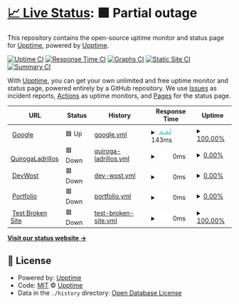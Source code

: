 # [📈 Live Status](https://upptime.github.io/upptime): <!--live status--> **🟧 Partial outage**

This repository contains the open-source uptime monitor and status page for [Upptime](https://upptime.js.org), powered by [Upptime](https://github.com/upptime/upptime).

[![Uptime CI](https://github.com/matirrudo/status/workflows/Uptime%20CI/badge.svg)](https://github.com/matirrudo/status/actions?query=workflow%3A%22Uptime+CI%22)
[![Response Time CI](https://github.com/matirrudo/status/workflows/Response%20Time%20CI/badge.svg)](https://github.com/matirrudo/status/actions?query=workflow%3A%22Response+Time+CI%22)
[![Graphs CI](https://github.com/matirrudo/status/workflows/Graphs%20CI/badge.svg)](https://github.com/matirrudo/status/actions?query=workflow%3A%22Graphs+CI%22)
[![Static Site CI](https://github.com/matirrudo/status/workflows/Static%20Site%20CI/badge.svg)](https://github.com/matirrudo/status/actions?query=workflow%3A%22Static+Site+CI%22)
[![Summary CI](https://github.com/matirrudo/status/workflows/Summary%20CI/badge.svg)](https://github.com/matirrudo/status/actions?query=workflow%3A%22Summary+CI%22)

With [Upptime](https://upptime.js.org), you can get your own unlimited and free uptime monitor and status page, powered entirely by a GitHub repository. We use [Issues](https://github.com/upptime/upptime/issues) as incident reports, [Actions](https://github.com/matirrudo/status/actions) as uptime monitors, and [Pages](https://upptime.github.io/upptime) for the status page.

<!--start: status pages-->
<!-- This summary is generated by Upptime (https://github.com/upptime/upptime) -->
<!-- Do not edit this manually, your changes will be overwritten -->
<!-- prettier-ignore -->
| URL | Status | History | Response Time | Uptime |
| --- | ------ | ------- | ------------- | ------ |
| <img alt="" src="https://icons.duckduckgo.com/ip3/www.google.com.ico" height="13"> [Google](https://www.google.com) | 🟩 Up | [google.yml](https://github.com/matirrudo/status/commits/HEAD/history/google.yml) | <details><summary><img alt="Response time graph" src="./graphs/google/response-time-week.png" height="20"> 143ms</summary><br><a href="https://matirrudo.github.io/status/history/google"><img alt="Response time 98" src="https://img.shields.io/endpoint?url=https%3A%2F%2Fraw.githubusercontent.com%2Fmatirrudo%2Fstatus%2FHEAD%2Fapi%2Fgoogle%2Fresponse-time.json"></a><br><a href="https://matirrudo.github.io/status/history/google"><img alt="24-hour response time 78" src="https://img.shields.io/endpoint?url=https%3A%2F%2Fraw.githubusercontent.com%2Fmatirrudo%2Fstatus%2FHEAD%2Fapi%2Fgoogle%2Fresponse-time-day.json"></a><br><a href="https://matirrudo.github.io/status/history/google"><img alt="7-day response time 143" src="https://img.shields.io/endpoint?url=https%3A%2F%2Fraw.githubusercontent.com%2Fmatirrudo%2Fstatus%2FHEAD%2Fapi%2Fgoogle%2Fresponse-time-week.json"></a><br><a href="https://matirrudo.github.io/status/history/google"><img alt="30-day response time 118" src="https://img.shields.io/endpoint?url=https%3A%2F%2Fraw.githubusercontent.com%2Fmatirrudo%2Fstatus%2FHEAD%2Fapi%2Fgoogle%2Fresponse-time-month.json"></a><br><a href="https://matirrudo.github.io/status/history/google"><img alt="1-year response time 98" src="https://img.shields.io/endpoint?url=https%3A%2F%2Fraw.githubusercontent.com%2Fmatirrudo%2Fstatus%2FHEAD%2Fapi%2Fgoogle%2Fresponse-time-year.json"></a></details> | <details><summary><a href="https://matirrudo.github.io/status/history/google">100.00%</a></summary><a href="https://matirrudo.github.io/status/history/google"><img alt="All-time uptime 100.00%" src="https://img.shields.io/endpoint?url=https%3A%2F%2Fraw.githubusercontent.com%2Fmatirrudo%2Fstatus%2FHEAD%2Fapi%2Fgoogle%2Fuptime.json"></a><br><a href="https://matirrudo.github.io/status/history/google"><img alt="24-hour uptime 100.00%" src="https://img.shields.io/endpoint?url=https%3A%2F%2Fraw.githubusercontent.com%2Fmatirrudo%2Fstatus%2FHEAD%2Fapi%2Fgoogle%2Fuptime-day.json"></a><br><a href="https://matirrudo.github.io/status/history/google"><img alt="7-day uptime 100.00%" src="https://img.shields.io/endpoint?url=https%3A%2F%2Fraw.githubusercontent.com%2Fmatirrudo%2Fstatus%2FHEAD%2Fapi%2Fgoogle%2Fuptime-week.json"></a><br><a href="https://matirrudo.github.io/status/history/google"><img alt="30-day uptime 100.00%" src="https://img.shields.io/endpoint?url=https%3A%2F%2Fraw.githubusercontent.com%2Fmatirrudo%2Fstatus%2FHEAD%2Fapi%2Fgoogle%2Fuptime-month.json"></a><br><a href="https://matirrudo.github.io/status/history/google"><img alt="1-year uptime 100.00%" src="https://img.shields.io/endpoint?url=https%3A%2F%2Fraw.githubusercontent.com%2Fmatirrudo%2Fstatus%2FHEAD%2Fapi%2Fgoogle%2Fuptime-year.json"></a></details>
| <img alt="" src="https://icons.duckduckgo.com/ip3/www.quirogaladrillos.com.ar.ico" height="13"> [QuirogaLadrillos](https://www.quirogaladrillos.com.ar/) | 🟥 Down | [quiroga-ladrillos.yml](https://github.com/matirrudo/status/commits/HEAD/history/quiroga-ladrillos.yml) | <details><summary><img alt="Response time graph" src="./graphs/quiroga-ladrillos/response-time-week.png" height="20"> 0ms</summary><br><a href="https://matirrudo.github.io/status/history/quiroga-ladrillos"><img alt="Response time 371" src="https://img.shields.io/endpoint?url=https%3A%2F%2Fraw.githubusercontent.com%2Fmatirrudo%2Fstatus%2FHEAD%2Fapi%2Fquiroga-ladrillos%2Fresponse-time.json"></a><br><a href="https://matirrudo.github.io/status/history/quiroga-ladrillos"><img alt="24-hour response time 0" src="https://img.shields.io/endpoint?url=https%3A%2F%2Fraw.githubusercontent.com%2Fmatirrudo%2Fstatus%2FHEAD%2Fapi%2Fquiroga-ladrillos%2Fresponse-time-day.json"></a><br><a href="https://matirrudo.github.io/status/history/quiroga-ladrillos"><img alt="7-day response time 0" src="https://img.shields.io/endpoint?url=https%3A%2F%2Fraw.githubusercontent.com%2Fmatirrudo%2Fstatus%2FHEAD%2Fapi%2Fquiroga-ladrillos%2Fresponse-time-week.json"></a><br><a href="https://matirrudo.github.io/status/history/quiroga-ladrillos"><img alt="30-day response time 0" src="https://img.shields.io/endpoint?url=https%3A%2F%2Fraw.githubusercontent.com%2Fmatirrudo%2Fstatus%2FHEAD%2Fapi%2Fquiroga-ladrillos%2Fresponse-time-month.json"></a><br><a href="https://matirrudo.github.io/status/history/quiroga-ladrillos"><img alt="1-year response time 371" src="https://img.shields.io/endpoint?url=https%3A%2F%2Fraw.githubusercontent.com%2Fmatirrudo%2Fstatus%2FHEAD%2Fapi%2Fquiroga-ladrillos%2Fresponse-time-year.json"></a></details> | <details><summary><a href="https://matirrudo.github.io/status/history/quiroga-ladrillos">0.00%</a></summary><a href="https://matirrudo.github.io/status/history/quiroga-ladrillos"><img alt="All-time uptime 71.24%" src="https://img.shields.io/endpoint?url=https%3A%2F%2Fraw.githubusercontent.com%2Fmatirrudo%2Fstatus%2FHEAD%2Fapi%2Fquiroga-ladrillos%2Fuptime.json"></a><br><a href="https://matirrudo.github.io/status/history/quiroga-ladrillos"><img alt="24-hour uptime 0.00%" src="https://img.shields.io/endpoint?url=https%3A%2F%2Fraw.githubusercontent.com%2Fmatirrudo%2Fstatus%2FHEAD%2Fapi%2Fquiroga-ladrillos%2Fuptime-day.json"></a><br><a href="https://matirrudo.github.io/status/history/quiroga-ladrillos"><img alt="7-day uptime 0.00%" src="https://img.shields.io/endpoint?url=https%3A%2F%2Fraw.githubusercontent.com%2Fmatirrudo%2Fstatus%2FHEAD%2Fapi%2Fquiroga-ladrillos%2Fuptime-week.json"></a><br><a href="https://matirrudo.github.io/status/history/quiroga-ladrillos"><img alt="30-day uptime 0.00%" src="https://img.shields.io/endpoint?url=https%3A%2F%2Fraw.githubusercontent.com%2Fmatirrudo%2Fstatus%2FHEAD%2Fapi%2Fquiroga-ladrillos%2Fuptime-month.json"></a><br><a href="https://matirrudo.github.io/status/history/quiroga-ladrillos"><img alt="1-year uptime 71.24%" src="https://img.shields.io/endpoint?url=https%3A%2F%2Fraw.githubusercontent.com%2Fmatirrudo%2Fstatus%2FHEAD%2Fapi%2Fquiroga-ladrillos%2Fuptime-year.json"></a></details>
| <img alt="" src="https://icons.duckduckgo.com/ip3/game.quirogaladrillos.com.ar.ico" height="13"> [DevWost](https://game.quirogaladrillos.com.ar/) | 🟥 Down | [dev-wost.yml](https://github.com/matirrudo/status/commits/HEAD/history/dev-wost.yml) | <details><summary><img alt="Response time graph" src="./graphs/dev-wost/response-time-week.png" height="20"> 0ms</summary><br><a href="https://matirrudo.github.io/status/history/dev-wost"><img alt="Response time 246" src="https://img.shields.io/endpoint?url=https%3A%2F%2Fraw.githubusercontent.com%2Fmatirrudo%2Fstatus%2FHEAD%2Fapi%2Fdev-wost%2Fresponse-time.json"></a><br><a href="https://matirrudo.github.io/status/history/dev-wost"><img alt="24-hour response time 0" src="https://img.shields.io/endpoint?url=https%3A%2F%2Fraw.githubusercontent.com%2Fmatirrudo%2Fstatus%2FHEAD%2Fapi%2Fdev-wost%2Fresponse-time-day.json"></a><br><a href="https://matirrudo.github.io/status/history/dev-wost"><img alt="7-day response time 0" src="https://img.shields.io/endpoint?url=https%3A%2F%2Fraw.githubusercontent.com%2Fmatirrudo%2Fstatus%2FHEAD%2Fapi%2Fdev-wost%2Fresponse-time-week.json"></a><br><a href="https://matirrudo.github.io/status/history/dev-wost"><img alt="30-day response time 0" src="https://img.shields.io/endpoint?url=https%3A%2F%2Fraw.githubusercontent.com%2Fmatirrudo%2Fstatus%2FHEAD%2Fapi%2Fdev-wost%2Fresponse-time-month.json"></a><br><a href="https://matirrudo.github.io/status/history/dev-wost"><img alt="1-year response time 246" src="https://img.shields.io/endpoint?url=https%3A%2F%2Fraw.githubusercontent.com%2Fmatirrudo%2Fstatus%2FHEAD%2Fapi%2Fdev-wost%2Fresponse-time-year.json"></a></details> | <details><summary><a href="https://matirrudo.github.io/status/history/dev-wost">0.00%</a></summary><a href="https://matirrudo.github.io/status/history/dev-wost"><img alt="All-time uptime 71.24%" src="https://img.shields.io/endpoint?url=https%3A%2F%2Fraw.githubusercontent.com%2Fmatirrudo%2Fstatus%2FHEAD%2Fapi%2Fdev-wost%2Fuptime.json"></a><br><a href="https://matirrudo.github.io/status/history/dev-wost"><img alt="24-hour uptime 0.00%" src="https://img.shields.io/endpoint?url=https%3A%2F%2Fraw.githubusercontent.com%2Fmatirrudo%2Fstatus%2FHEAD%2Fapi%2Fdev-wost%2Fuptime-day.json"></a><br><a href="https://matirrudo.github.io/status/history/dev-wost"><img alt="7-day uptime 0.00%" src="https://img.shields.io/endpoint?url=https%3A%2F%2Fraw.githubusercontent.com%2Fmatirrudo%2Fstatus%2FHEAD%2Fapi%2Fdev-wost%2Fuptime-week.json"></a><br><a href="https://matirrudo.github.io/status/history/dev-wost"><img alt="30-day uptime 0.00%" src="https://img.shields.io/endpoint?url=https%3A%2F%2Fraw.githubusercontent.com%2Fmatirrudo%2Fstatus%2FHEAD%2Fapi%2Fdev-wost%2Fuptime-month.json"></a><br><a href="https://matirrudo.github.io/status/history/dev-wost"><img alt="1-year uptime 71.24%" src="https://img.shields.io/endpoint?url=https%3A%2F%2Fraw.githubusercontent.com%2Fmatirrudo%2Fstatus%2FHEAD%2Fapi%2Fdev-wost%2Fuptime-year.json"></a></details>
| <img alt="" src="https://icons.duckduckgo.com/ip3/matias.quirogaladrillos.com.ar.ico" height="13"> [Portfolio](https://matias.quirogaladrillos.com.ar/) | 🟥 Down | [portfolio.yml](https://github.com/matirrudo/status/commits/HEAD/history/portfolio.yml) | <details><summary><img alt="Response time graph" src="./graphs/portfolio/response-time-week.png" height="20"> 0ms</summary><br><a href="https://matirrudo.github.io/status/history/portfolio"><img alt="Response time 239" src="https://img.shields.io/endpoint?url=https%3A%2F%2Fraw.githubusercontent.com%2Fmatirrudo%2Fstatus%2FHEAD%2Fapi%2Fportfolio%2Fresponse-time.json"></a><br><a href="https://matirrudo.github.io/status/history/portfolio"><img alt="24-hour response time 0" src="https://img.shields.io/endpoint?url=https%3A%2F%2Fraw.githubusercontent.com%2Fmatirrudo%2Fstatus%2FHEAD%2Fapi%2Fportfolio%2Fresponse-time-day.json"></a><br><a href="https://matirrudo.github.io/status/history/portfolio"><img alt="7-day response time 0" src="https://img.shields.io/endpoint?url=https%3A%2F%2Fraw.githubusercontent.com%2Fmatirrudo%2Fstatus%2FHEAD%2Fapi%2Fportfolio%2Fresponse-time-week.json"></a><br><a href="https://matirrudo.github.io/status/history/portfolio"><img alt="30-day response time 0" src="https://img.shields.io/endpoint?url=https%3A%2F%2Fraw.githubusercontent.com%2Fmatirrudo%2Fstatus%2FHEAD%2Fapi%2Fportfolio%2Fresponse-time-month.json"></a><br><a href="https://matirrudo.github.io/status/history/portfolio"><img alt="1-year response time 239" src="https://img.shields.io/endpoint?url=https%3A%2F%2Fraw.githubusercontent.com%2Fmatirrudo%2Fstatus%2FHEAD%2Fapi%2Fportfolio%2Fresponse-time-year.json"></a></details> | <details><summary><a href="https://matirrudo.github.io/status/history/portfolio">0.00%</a></summary><a href="https://matirrudo.github.io/status/history/portfolio"><img alt="All-time uptime 71.24%" src="https://img.shields.io/endpoint?url=https%3A%2F%2Fraw.githubusercontent.com%2Fmatirrudo%2Fstatus%2FHEAD%2Fapi%2Fportfolio%2Fuptime.json"></a><br><a href="https://matirrudo.github.io/status/history/portfolio"><img alt="24-hour uptime 0.00%" src="https://img.shields.io/endpoint?url=https%3A%2F%2Fraw.githubusercontent.com%2Fmatirrudo%2Fstatus%2FHEAD%2Fapi%2Fportfolio%2Fuptime-day.json"></a><br><a href="https://matirrudo.github.io/status/history/portfolio"><img alt="7-day uptime 0.00%" src="https://img.shields.io/endpoint?url=https%3A%2F%2Fraw.githubusercontent.com%2Fmatirrudo%2Fstatus%2FHEAD%2Fapi%2Fportfolio%2Fuptime-week.json"></a><br><a href="https://matirrudo.github.io/status/history/portfolio"><img alt="30-day uptime 0.00%" src="https://img.shields.io/endpoint?url=https%3A%2F%2Fraw.githubusercontent.com%2Fmatirrudo%2Fstatus%2FHEAD%2Fapi%2Fportfolio%2Fuptime-month.json"></a><br><a href="https://matirrudo.github.io/status/history/portfolio"><img alt="1-year uptime 71.24%" src="https://img.shields.io/endpoint?url=https%3A%2F%2Fraw.githubusercontent.com%2Fmatirrudo%2Fstatus%2FHEAD%2Fapi%2Fportfolio%2Fuptime-year.json"></a></details>
| <img alt="" src="https://icons.duckduckgo.com/ip3/thissitedoesnotexist.koj.co.ico" height="13"> [Test Broken Site](https://thissitedoesnotexist.koj.co) | 🟥 Down | [test-broken-site.yml](https://github.com/matirrudo/status/commits/HEAD/history/test-broken-site.yml) | <details><summary><img alt="Response time graph" src="./graphs/test-broken-site/response-time-week.png" height="20"> 0ms</summary><br><a href="https://matirrudo.github.io/status/history/test-broken-site"><img alt="Response time 0" src="https://img.shields.io/endpoint?url=https%3A%2F%2Fraw.githubusercontent.com%2Fmatirrudo%2Fstatus%2FHEAD%2Fapi%2Ftest-broken-site%2Fresponse-time.json"></a><br><a href="https://matirrudo.github.io/status/history/test-broken-site"><img alt="24-hour response time 0" src="https://img.shields.io/endpoint?url=https%3A%2F%2Fraw.githubusercontent.com%2Fmatirrudo%2Fstatus%2FHEAD%2Fapi%2Ftest-broken-site%2Fresponse-time-day.json"></a><br><a href="https://matirrudo.github.io/status/history/test-broken-site"><img alt="7-day response time 0" src="https://img.shields.io/endpoint?url=https%3A%2F%2Fraw.githubusercontent.com%2Fmatirrudo%2Fstatus%2FHEAD%2Fapi%2Ftest-broken-site%2Fresponse-time-week.json"></a><br><a href="https://matirrudo.github.io/status/history/test-broken-site"><img alt="30-day response time 0" src="https://img.shields.io/endpoint?url=https%3A%2F%2Fraw.githubusercontent.com%2Fmatirrudo%2Fstatus%2FHEAD%2Fapi%2Ftest-broken-site%2Fresponse-time-month.json"></a><br><a href="https://matirrudo.github.io/status/history/test-broken-site"><img alt="1-year response time 0" src="https://img.shields.io/endpoint?url=https%3A%2F%2Fraw.githubusercontent.com%2Fmatirrudo%2Fstatus%2FHEAD%2Fapi%2Ftest-broken-site%2Fresponse-time-year.json"></a></details> | <details><summary><a href="https://matirrudo.github.io/status/history/test-broken-site">100.00%</a></summary><a href="https://matirrudo.github.io/status/history/test-broken-site"><img alt="All-time uptime 100.00%" src="https://img.shields.io/endpoint?url=https%3A%2F%2Fraw.githubusercontent.com%2Fmatirrudo%2Fstatus%2FHEAD%2Fapi%2Ftest-broken-site%2Fuptime.json"></a><br><a href="https://matirrudo.github.io/status/history/test-broken-site"><img alt="24-hour uptime 100.00%" src="https://img.shields.io/endpoint?url=https%3A%2F%2Fraw.githubusercontent.com%2Fmatirrudo%2Fstatus%2FHEAD%2Fapi%2Ftest-broken-site%2Fuptime-day.json"></a><br><a href="https://matirrudo.github.io/status/history/test-broken-site"><img alt="7-day uptime 100.00%" src="https://img.shields.io/endpoint?url=https%3A%2F%2Fraw.githubusercontent.com%2Fmatirrudo%2Fstatus%2FHEAD%2Fapi%2Ftest-broken-site%2Fuptime-week.json"></a><br><a href="https://matirrudo.github.io/status/history/test-broken-site"><img alt="30-day uptime 100.00%" src="https://img.shields.io/endpoint?url=https%3A%2F%2Fraw.githubusercontent.com%2Fmatirrudo%2Fstatus%2FHEAD%2Fapi%2Ftest-broken-site%2Fuptime-month.json"></a><br><a href="https://matirrudo.github.io/status/history/test-broken-site"><img alt="1-year uptime 100.00%" src="https://img.shields.io/endpoint?url=https%3A%2F%2Fraw.githubusercontent.com%2Fmatirrudo%2Fstatus%2FHEAD%2Fapi%2Ftest-broken-site%2Fuptime-year.json"></a></details>

<!--end: status pages-->

[**Visit our status website →**](https://upptime.github.io/upptime)

## 📄 License

- Powered by: [Upptime](https://github.com/upptime/upptime)
- Code: [MIT](./LICENSE) © [Upptime](https://upptime.js.org)
- Data in the `./history` directory: [Open Database License](https://opendatacommons.org/licenses/odbl/1-0/)
